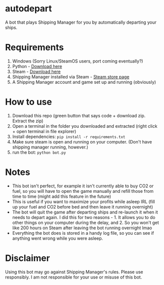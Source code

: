 # autodepart
A bot that plays Shipping Manager for you by automatically departing your ships.

# Requirements
1. Windows (Sorry Linux/SteamOS users, port coming eventually?)
2. Python - [Download here](https://www.python.org/downloads/)
3. Steam - [Download here](https://store.steampowered.com/about/)
4. Shipping Manager installed via Steam - [Steam store page](https://store.steampowered.com/app/2445660/Shipping_Manager/)
5. A Shipping Manager account and game set up and running (obviously)

# How to use

1. Download this repo (green button that says code + download zip. Extract the zip)
2. Open a terminal in the folder you downloaded and extracted (right click + open terminal in file explorer)
3. Install dependencies: `pip install -r requirements.txt`
4. Make sure steam is open and running on your computer. (Don't have shipping manager running, however.)
5. run the bot: `python bot.py`

# Notes

* This bot isn't perfect, for example it isn't currently able to buy CO2 or fuel, so you will have to open the game manually and refill those from time to time (might add this feature in the future)
* This is useful if you want to maximize your profits while asleep IRL (fill up your fuel and CO2 before bed and then leave it running overnight)
* The bot will quit the game after departing ships and re-launch it when it needs to depart again. I did this for two reasons - 1. It allows you to do other things on your computer during the delay, and 2. So you won't get like 200 hours on Steam after leaving the bot running overnight lmao
* Everything the bot does is stored in a handy log file, so you can see if anything went wrong while you were asleep.

# Disclaimer

Using this bot may go against Shipping Manager's rules. Please use responsibly. I am not responsible for your use or misuse of this bot.
